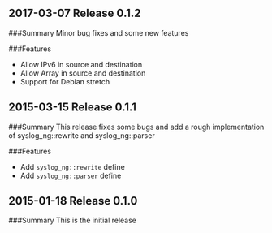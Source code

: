 ## 2017-03-07 Release 0.1.2
###Summary
Minor bug fixes and some new features

###Features
- Allow IPv6 in source and destination
- Allow Array in source and destination
- Support for Debian stretch

## 2015-03-15 Release 0.1.1
###Summary
This release fixes some bugs and add a rough implementation of syslog_ng::rewrite and syslog_ng::parser

###Features
- Add `syslog_ng::rewrite` define
- Add `syslog_ng::parser` define
 
## 2015-01-18 Release 0.1.0
###Summary
This is the initial release
